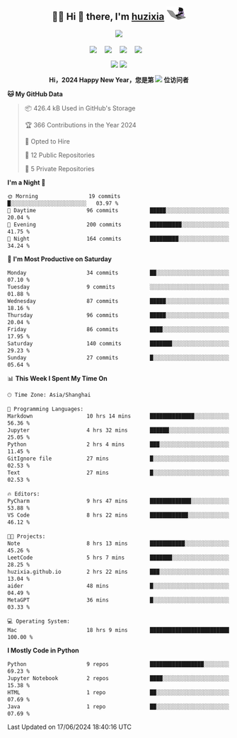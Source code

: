<div align="center">

## :woman_technologist: Hi 👋 there, I'm [huzixia](https://huzixia.github.io/) <img height="30" src="images/work.gif" />

  <!-- dynamic typing effect 动态打字效果 -->
  <div>
    <a href="https://huzixia.github.io/">
      <img src="https://readme-typing-svg.demolab.com?font=Fira+Code&pause=1000&width=435&lines=console.log(%22Hello%2C%20World%22);胡同学祝您心想事成!&center=true&size=27" />
    </a>
  </div>

  <div>&nbsp;</div>

  <!-- profile logo 个人资料徽标 -->
  <div>
    <a href="https://huzixia.github.io/"><img src="https://img.shields.io/badge/Website-博客-orange" /></a>&emsp;
    <a href="https://www.zhihu.com/people/hu-zi-xia-91"><img src="https://img.shields.io/badge/ZhiHu-知乎-blue" /></a>&emsp;
    <a href="https://twitter.com/zixia80631/"><img src="https://img.shields.io/badge/Twitter-推特-black" /></a>&emsp;
    <a href="https://github.com/HuZixia/Text2Video/assets/38995480/244e64be-3dc4-46bb-8aff-523d8a235a1e"><img src="https://img.shields.io/badge/WeChat-微信-07c160" /></a>&emsp;

  </div>

[//]: # (### Github Stats)

 <p>
   <img src="https://github-readme-stats.vercel.app/api?username=HuZixia&rank_icon=github&theme=react&border_color=61dafb&hide_border=true" />
   <img src="https://github-readme-stats.vercel.app/api/top-langs/?username=HuZixia&hide=c%23,powershell,Mathematica,Ruby,Objective-C,Objective-C%2b%2b,Cuda&title_color=61dafb&text_color=ffffff&icon_color=61dafb&bg_color=20232a&langs_count=8&layout=compact&border_color=61dafb&hide_border=true&size_weight=0.5&count_weight=0.5" />
 </p>

</div>

<div align="center"><b>Hi，2024 Happy New Year，您是第 <img src="https://profile-counter.glitch.me/HuZixia/count.svg"></img> 位访问者</b></div>


[//]: # (*   Github Stats)
[//]: # (![Top Langs]&#40;https://github-readme-stats.vercel.app/api/top-langs/?username=HuZixia\&layout=compact&#41;)
[//]: # (![HuZixia's GitHub stats]&#40;https://github-readme-stats.vercel.app/api?username=HuZixia\&rank_icon=github&theme=tokyonight&#41;)


<!--START_SECTION:waka-->
**🐱 My GitHub Data** 

> 📦 426.4 kB Used in GitHub's Storage 
 > 
> 🏆 366 Contributions in the Year 2024
 > 
> 💼 Opted to Hire
 > 
> 📜 12 Public Repositories 
 > 
> 🔑 5 Private Repositories 
 > 
**I'm a Night 🦉** 

```text
🌞 Morning                19 commits          █░░░░░░░░░░░░░░░░░░░░░░░░   03.97 % 
🌆 Daytime                96 commits          █████░░░░░░░░░░░░░░░░░░░░   20.04 % 
🌃 Evening                200 commits         ██████████░░░░░░░░░░░░░░░   41.75 % 
🌙 Night                  164 commits         █████████░░░░░░░░░░░░░░░░   34.24 % 
```
📅 **I'm Most Productive on Saturday** 

```text
Monday                   34 commits          ██░░░░░░░░░░░░░░░░░░░░░░░   07.10 % 
Tuesday                  9 commits           ░░░░░░░░░░░░░░░░░░░░░░░░░   01.88 % 
Wednesday                87 commits          █████░░░░░░░░░░░░░░░░░░░░   18.16 % 
Thursday                 96 commits          █████░░░░░░░░░░░░░░░░░░░░   20.04 % 
Friday                   86 commits          ████░░░░░░░░░░░░░░░░░░░░░   17.95 % 
Saturday                 140 commits         ███████░░░░░░░░░░░░░░░░░░   29.23 % 
Sunday                   27 commits          █░░░░░░░░░░░░░░░░░░░░░░░░   05.64 % 
```


📊 **This Week I Spent My Time On** 

```text
🕑︎ Time Zone: Asia/Shanghai

💬 Programming Languages: 
Markdown                 10 hrs 14 mins      ██████████████░░░░░░░░░░░   56.36 % 
Jupyter                  4 hrs 32 mins       ██████░░░░░░░░░░░░░░░░░░░   25.05 % 
Python                   2 hrs 4 mins        ███░░░░░░░░░░░░░░░░░░░░░░   11.45 % 
GitIgnore file           27 mins             █░░░░░░░░░░░░░░░░░░░░░░░░   02.53 % 
Text                     27 mins             █░░░░░░░░░░░░░░░░░░░░░░░░   02.53 % 

🔥 Editors: 
PyCharm                  9 hrs 47 mins       █████████████░░░░░░░░░░░░   53.88 % 
VS Code                  8 hrs 22 mins       ████████████░░░░░░░░░░░░░   46.12 % 

🐱‍💻 Projects: 
Note                     8 hrs 13 mins       ███████████░░░░░░░░░░░░░░   45.26 % 
LeetCode                 5 hrs 7 mins        ███████░░░░░░░░░░░░░░░░░░   28.25 % 
huzixia.github.io        2 hrs 22 mins       ███░░░░░░░░░░░░░░░░░░░░░░   13.04 % 
aider                    48 mins             █░░░░░░░░░░░░░░░░░░░░░░░░   04.49 % 
MetaGPT                  36 mins             █░░░░░░░░░░░░░░░░░░░░░░░░   03.33 % 

💻 Operating System: 
Mac                      18 hrs 9 mins       █████████████████████████   100.00 % 
```

**I Mostly Code in Python** 

```text
Python                   9 repos             █████████████████░░░░░░░░   69.23 % 
Jupyter Notebook         2 repos             ████░░░░░░░░░░░░░░░░░░░░░   15.38 % 
HTML                     1 repo              ██░░░░░░░░░░░░░░░░░░░░░░░   07.69 % 
Java                     1 repo              ██░░░░░░░░░░░░░░░░░░░░░░░   07.69 % 
```




 Last Updated on 17/06/2024 18:40:16 UTC
<!--END_SECTION:waka-->


<!--
**HuZixia/HuZixia** is a ✨ _special_ ✨ repository because its `README.md` (this file) appears on your GitHub profile.

Here are some ideas to get you started:

- 🔭 I’m currently working on ...
- 🌱 I’m currently learning ...
- 👯 I’m looking to collaborate on ...
- 🤔 I’m looking for help with ...
- 💬 Ask me about ...
- 📫 How to reach me: ...
- 😄 Pronouns: ...
- ⚡ Fun fact: ...
-->
